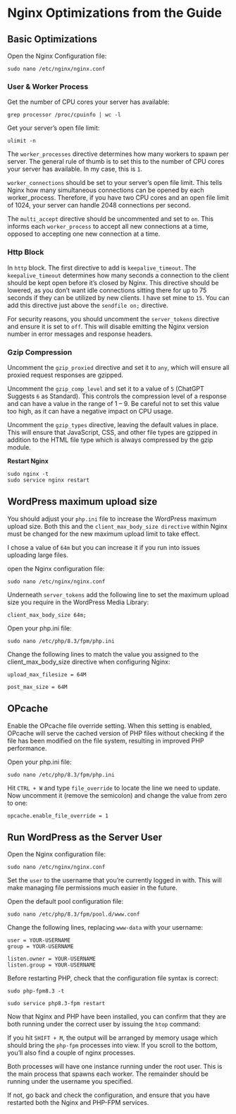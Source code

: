 # Nginx Optimizations from the Guide

## Basic Optimizations

Open the Nginx Configuration file:
```
sudo nano /etc/nginx/nginx.conf
```



### User & Worker Process

Get the number of CPU cores your server has available:

```grep processor /proc/cpuinfo | wc -l```

Get your server’s open file limit:

```ulimit -n```

The `worker_processes` directive determines how many workers to spawn per server. The general rule of thumb is to set this to the number of CPU cores your server has available. In my case, this is `1`.

`worker_connections` should be set to your server’s open file limit. This tells Nginx how many simultaneous connections can be opened by each worker_process. Therefore, if you have two CPU cores and an open file limit of 1024, your server can handle 2048 connections per second.

The `multi_accept` directive should be uncommented and set to `on`. This informs each `worker_process` to accept all new connections at a time, opposed to accepting one new connection at a time.



### Http Block

In `http` block. The first directive to add is `keepalive_timeout`. The `keepalive_timeout` determines how many seconds a connection to the client should be kept open before it’s closed by Nginx. This directive should be lowered, as you don’t want idle connections sitting there for up to 75 seconds if they can be utilized by new clients. I have set mine to `15`. You can add this directive just above the `sendfile on;` directive.

For security reasons, you should uncomment the `server_tokens` directive and ensure it is set to `off`. This will disable emitting the Nginx version number in error messages and response headers.



### Gzip Compression

Uncomment the `gzip_proxied` directive and set it to `any`, which will ensure all proxied request responses are gzipped.

Uncomment the `gzip_comp_level` and set it to a value of `5` (ChatGPT Suggests `6` as Standard). This controls the compression level of a response and can have a value in the range of 1 – 9. Be careful not to set this value too high, as it can have a negative impact on CPU usage.

Uncomment the `gzip_types` directive, leaving the default values in place. This will ensure that JavaScript, CSS, and other file types are gzipped in addition to the HTML file type which is always compressed by the gzip module.



**Restart Nginx**
```
sudo nginx -t
sudo service nginx restart
```





## WordPress maximum upload size

You should adjust your `php.ini` file to increase the WordPress maximum upload size. Both this and the `client_max_body_size directive` within Nginx must be changed for the new maximum upload limit to take effect.

I chose a value of `64m` but you can increase it if you run into issues uploading large files.

open the Nginx configuration file:
```
sudo nano /etc/nginx/nginx.conf
```

Underneath `server_tokens` add the following line to set the maximum upload size you require in the WordPress Media Library:

```client_max_body_size 64m;```

Open your php.ini file:
```
sudo nano /etc/php/8.3/fpm/php.ini
```

Change the following lines to match the value you assigned to the client_max_body_size directive when configuring Nginx:
```
upload_max_filesize = 64M
```
```
post_max_size = 64M
```





## OPcache
Enable the OPcache file override setting. When this setting is enabled, OPcache will serve the cached version of PHP files without checking if the file has been modified on the file system, resulting in improved PHP performance.

Open your php.ini file:
```
sudo nano /etc/php/8.3/fpm/php.ini
```

Hit `CTRL + W` and type `file_override` to locate the line we need to update. Now uncomment it (remove the semicolon) and change the value from zero to one:
```
opcache.enable_file_override = 1
```





## Run WordPress as the Server User

Open the Nginx configuration file: 

```sudo nano /etc/nginx/nginx.conf```

Set the `user` to the username that you’re currently logged in with. This will make managing file permissions much easier in the future.

Open the default pool configuration file:
```
sudo nano /etc/php/8.3/fpm/pool.d/www.conf
```

Change the following lines, replacing `www-data` with your username:
```
user = YOUR-USERNAME
group = YOUR-USERNAME
```
```
listen.owner = YOUR-USERNAME
listen.group = YOUR-USERNAME
```

Before restarting PHP, check that the configuration file syntax is correct:
```
sudo php-fpm8.3 -t
```

```
sudo service php8.3-fpm restart
```

Now that Nginx and PHP have been installed, you can confirm that they are both running under the correct user by issuing the `htop` command:

If you hit `SHIFT + M`, the output will be arranged by memory usage which should bring the `php-fpm` processes into view. If you scroll to the bottom, you’ll also find a couple of nginx processes.

Both processes will have one instance running under the root user. This is the main process that spawns each worker. The remainder should be running under the username you specified.

If not, go back and check the configuration, and ensure that you have restarted both the Nginx and PHP-FPM services.
